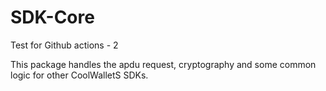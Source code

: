 # SDK-Core

Test for Github actions - 2

This package handles the apdu request, cryptography and some common logic for other CoolWalletS SDKs.
